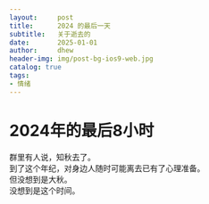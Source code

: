 ```yaml
---
layout:     post
title:      2024 的最后一天
subtitle:   关于逝去的
date:       2025-01-01
author:     dhew
header-img: img/post-bg-ios9-web.jpg
catalog: true
tags:
- 情绪
---
```


# 2024年的最后8小时
群里有人说，知秋去了。  
到了这个年纪，对身边人随时可能离去已有了心理准备。  
但没想到是大秋。  
没想到是这个时间。
